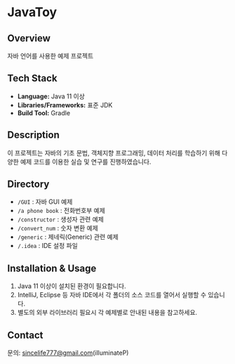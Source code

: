 # JavaToy

## Overview  
자바 언어를 사용한 예제 프로젝트

## Tech Stack  
- **Language:** Java 11 이상  
- **Libraries/Frameworks:** 표준 JDK
- **Build Tool:** Gradle

## Description  
이 프로젝트는 자바의 기초 문법, 객체지향 프로그래밍, 데이터 처리를 학습하기 위해 다양한 예제 코드를 이용한 실습 및 연구를 진행하였습니다.

## Directory  
- `/GUI` : 자바 GUI 예제  
- `/a phone book` : 전화번호부 예제  
- `/constructor` : 생성자 관련 예제  
- `/convert_num` : 숫자 변환 예제  
- `/generic` : 제네릭(Generic) 관련 예제  
- `/.idea` : IDE 설정 파일

## Installation & Usage  
1. Java 11 이상이 설치된 환경이 필요합니다.  
2. IntelliJ, Eclipse 등 자바 IDE에서 각 폴더의 소스 코드를 열어서 실행할 수 있습니다.  
3. 별도의 외부 라이브러리 필요시 각 예제별로 안내된 내용을 참고하세요.

## Contact  
문의: sincelife777@gmail.com(illuminateP)
